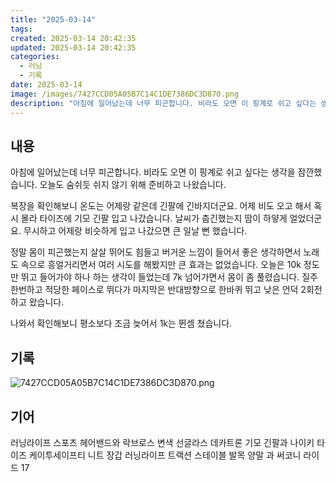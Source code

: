 ```yaml
---
title: "2025-03-14"
tags:
created: 2025-03-14 20:42:35
updated: 2025-03-14 20:42:35
categories:
  - 러닝
  - 기록
date: 2025-03-14
image: /images/7427CCD05A05B7C14C1DE7386DC3D870.png
description: "아침에 일어났는데 너무 피곤합니다. 비라도 오면 이 핑계로 쉬고 싶다는 생각을 잠깐했습니다. 오늘도 숨쉬듯 쉬지 않기 위해 준비하고 나왔습니다. 복장을 확인해보니 온도는 어제랑 같은데 긴팔에 긴바지더군요. 어제 비도 오고 해서 혹시 몰라 타이즈에 기모 긴팔 입고 나갔습니다. 날씨가 춥긴"
---
```


## 내용

아침에 일어났는데 너무 피곤합니다. 비라도 오면 이 핑계로 쉬고 싶다는 생각을 잠깐했습니다. 오늘도 숨쉬듯 쉬지 않기 위해 준비하고 나왔습니다.

복장을 확인해보니 온도는 어제랑 같은데 긴팔에 긴바지더군요. 어제 비도 오고 해서 혹시 몰라 타이즈에 기모 긴팔 입고 나갔습니다. 날씨가 춥긴했는지 땀이 하얗게 얼었더군요. 무시하고 어제랑 비슷하게 입고 나갔으면 큰 일날 뻔 했습니다.

정말 몸이 피곤했는지 살살 뛰어도 힘들고 버거운 느낌이 들어서 좋은 생각하면서 노래도 속으로 흥얼거리면서 여러 시도를 해봤지만 큰 효과는 없었습니다. 오늘은 10k 정도만 뛰고 들어가야 하나 하는 생각이 들었는데 7k 넘어가면서 몸이 좀 풀렸습니다. 질주 한번하고 적당한 페이스로 뛰다가 마지막은 반대방향으로 한바퀴 뛰고 낮은 언덕 2회전 하고 왔습니다.

나와서 확인해보니 평소보다 조금 늦어서 1k는 뛴셈 쳤습니다.

## 기록

 
 ![7427CCD05A05B7C14C1DE7386DC3D870.png](/images/7427CCD05A05B7C14C1DE7386DC3D870.png)
 
 

## 기어

러닝라이프 스포츠 헤어밴드와 락브로스 변색 선글라스
데카트론 기모 긴팔과 나이키 타이즈
케이투세이프티 니트 장갑
러닝라이프 트랙션 스테이블 발목 양말 과 써코니 라이드 17
